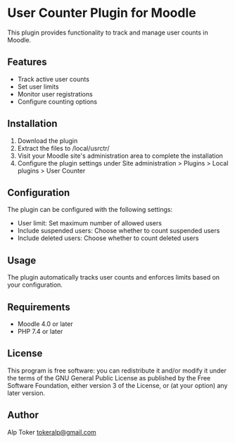 # User Counter Plugin for Moodle

This plugin provides functionality to track and manage user counts in Moodle.

## Features

- Track active user counts
- Set user limits
- Monitor user registrations
- Configure counting options

## Installation

1. Download the plugin
2. Extract the files to /local/usrctr/
3. Visit your Moodle site's administration area to complete the installation
4. Configure the plugin settings under Site administration > Plugins > Local plugins > User Counter

## Configuration

The plugin can be configured with the following settings:

- User limit: Set maximum number of allowed users
- Include suspended users: Choose whether to count suspended users
- Include deleted users: Choose whether to count deleted users

## Usage

The plugin automatically tracks user counts and enforces limits based on your configuration.

## Requirements

- Moodle 4.0 or later
- PHP 7.4 or later

## License

This program is free software: you can redistribute it and/or modify it under the terms of the GNU General Public License as published by the Free Software Foundation, either version 3 of the License, or (at your option) any later version.

## Author

Alp Toker <tokeralp@gmail.com>
